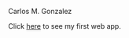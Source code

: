 Carlos M. Gonzalez

Click [here](https://tamu.maps.arcgis.com/apps/instant/basic/index.html?appid=e526e4929fb44385b83c0288d902160d) to see my first web app. 